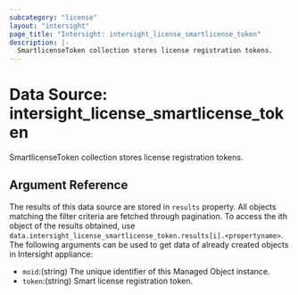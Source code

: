 ```yaml
---
subcategory: "license"
layout: "intersight"
page_title: "Intersight: intersight_license_smartlicense_token"
description: |-
  SmartlicenseToken collection stores license registration tokens.
---
```


# Data Source: intersight_license_smartlicense_token
SmartlicenseToken collection stores license registration tokens.
## Argument Reference
The results of this data source are stored in `results` property.
All objects matching the filter criteria are fetched through pagination.
To access the ith object of the results obtained, use `data.intersight_license_smartlicense_token.results[i].<propertyname>`.
The following arguments can be used to get data of already created objects in Intersight appliance:
* `moid`:(string) The unique identifier of this Managed Object instance. 
* `token`:(string) Smart license registration token. 
 